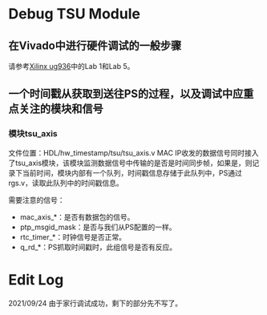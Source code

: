 # Debug TSU Module
## 在Vivado中进行硬件调试的一般步骤
请参考[Xilinx ug936](https://1drv.ms/b/s!AjPYGLMHVktQvFWMJ3omF_PrVtuv?e=2hADbX)中的Lab 1和Lab 5。
## 一个时间戳从获取到送往PS的过程，以及调试中应重点关注的模块和信号
### 模块tsu_axis
文件位置：HDL/hw_timestamp/tsu/tsu_axis.v
MAC IP收发的数据信号同时接入了tsu_axis模块，该模块监测数据信号中传输的是否是时间同步帧，如果是，则记录下当前时间，模块内部有一个队列，时间戳信息存储于此队列中，PS通过rgs.v，读取此队列中的时间戳信息。

需要注意的信号：
* mac_axis_*：是否有数据包的信号。
* ptp_msgid_mask：是否与我们从PS配置的一样。
* rtc_timer_*：时钟信号是否正常。
* q_rd_*：PS抓取时间戳时，此组信号是否有反应。

# Edit Log
2021/09/24 由于家行调试成功，剩下的部分先不写了。